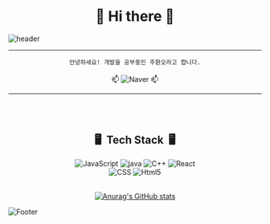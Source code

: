 
<div align="center"><h1>👋 Hi there 👋</h1></div>


![header](https://capsule-render.vercel.app/api?type=slice&color=FFCC33&height=250&section=header&text=Development&fontSize=70&animation=twinkling&fontColor=032539&rotate=16&fontAlign=73&fontAlignY=36.5&desc=Project%20By%20HwnaO&descAlign=70&descAlignY=57)

---


<div align="center">

<div>

```안녕하세요! 개발을 공부중인 주환오라고 합니다.```
<br><br>
📫&nbsp;<img alt="Naver" src ="https://img.shields.io/badge/ghksdh587@naver.com-03C75A.svg?&style=for-the-badge&logo=Naver&logoColor=white"/>&nbsp;📫


</div>


---
<br><br>

<h2>🖥&nbsp; Tech Stack &nbsp;🖥</h2>

<img alt="JavaScript" src ="https://img.shields.io/badge/JavaScript-F7DF1E.svg?&style=for-the-badge&logo=JavaScript&logoColor=white"/>
<img alt="java" src ="https://img.shields.io/badge/java-007396.svg?&style=for-the-badge&logo=JAVA&logoColor=white"/>
<img alt="C++" src ="https://img.shields.io/badge/C++-00599C.svg?&style=for-the-badge&logo=C%2B%2B&logoColor=white"/>
<img alt="React" src ="https://img.shields.io/badge/React-61DAFB.svg?&style=for-the-badge&logo=React&logoColor=white"/>
</br>
<img alt="CSS" src ="https://img.shields.io/badge/CSS3-FF9933.svg?&style=for-the-badge&logo=CSS3&logoColor=white"/>
<img alt="Html5" src ="https://img.shields.io/badge/HTML-E34F26.svg?&style=for-the-badge&logo=HTML5&logoColor=white"/>
<br><br>



</div>


<div align="center">

[![Anurag's GitHub stats](https://github-readme-stats.vercel.app/api?username=JooHwanO&hide_title=true&show_icons=true&include_all_commits=true&disable_animations=true&theme=graywhite)](https://github.com/anuraghazra/github-readme-stats)

</div>

</div>


![Footer](https://capsule-render.vercel.app/api?type=waving&color=FFCC33&height=200&section=footer)
